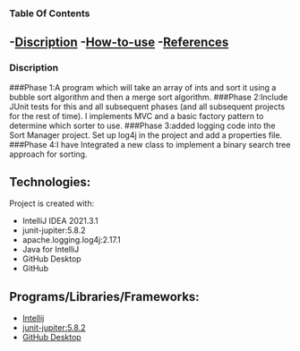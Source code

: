 ### Table Of Contents
-[Discription](#description)
-[How-to-use](#How-to-use)
-[References](#References)
-------
### Discription
###Phase 1:A program which will take an array of ints and sort it using a bubble sort algorithm and then a merge sort algorithm.
###Phase 2:Include JUnit tests for this and all subsequent phases (and all subsequent projects for the rest of time). I implements MVC and a basic factory pattern to determine which sorter to use. 
###Phase 3:added logging code into the Sort Manager project. Set up log4j in the project and add a properties file. 
###Phase 4:I have Integrated a new class to implement a binary search tree approach for sorting.


## Technologies:

Project is created with:
* IntelliJ IDEA 2021.3.1
* junit-jupiter:5.8.2
* apache.logging.log4j:2.17.1
* Java for IntelliJ
* GitHub Desktop
* GitHub

## Programs/Libraries/Frameworks:
* [Intellij](https://www.jetbrains.com/idea/download/#section=windows)
* [junit-jupiter:5.8.2](https://junit.org/junit5/docs/current/user-guide/)
* [GitHub Desktop](https://desktop.github.com)
